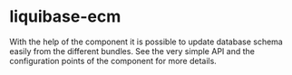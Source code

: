 # liquibase-ecm

With the help of the component it is possible to update database schema easily from the different bundles. See the very simple API and the configuration points of the component for more details.